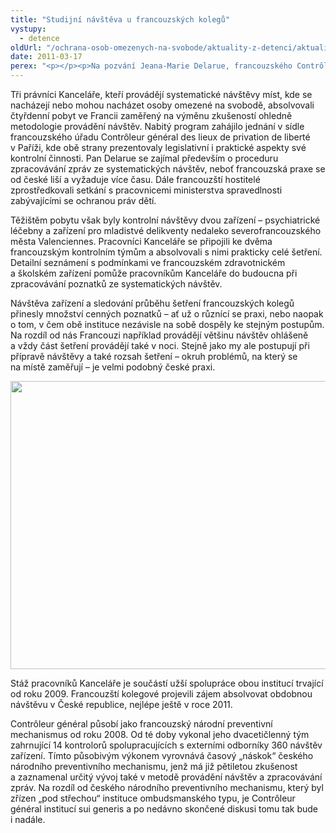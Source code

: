 ```yaml
---
title: "Studijní návštěva u francouzských kolegů"
vystupy:
  - detence
oldUrl: "/ochrana-osob-omezenych-na-svobode/aktuality-z-detenci/aktuality-z-detenci-2011/studijni-navsteva-u-francouzskych-kolegu/"
date: 2011-03-17
perex: "<p></p><p>Na pozvání Jeana-Marie Delarue, francouzského Contrôleur général v oblasti ochrany osob omezených na svobodě absolvovali pracovníci Kanceláře veřejného ochránce práv ve dnech 7. – 10. března 2011 stáž ve Francii. </p>"
---
```


<!-- imported from the old website -->

<p>Tři právníci Kanceláře, kteří provádějí systematické návštěvy míst, kde se nacházejí nebo mohou nacházet osoby omezené na svobodě, absolvovali čtyřdenní pobyt ve Francii zaměřený na výměnu zkušeností ohledně metodologie provádění návštěv. Nabitý program zahájilo jednání v sídle francouzského úřadu Contrôleur général des lieux de privation de liberté v Paříži, kde obě strany prezentovaly legislativní i praktické aspekty své kontrolní činnosti. Pan Delarue se zajímal především o proceduru zpracovávání zpráv ze systematických návštěv, neboť francouzská praxe se od české liší a vyžaduje více času. Dále francouzští hostitelé zprostředkovali setkání s pracovnicemi ministerstva spravedlnosti zabývajícími se ochranou práv dětí.  </p><p>Těžištěm pobytu však byly kontrolní návštěvy dvou zařízení – psychiatrické léčebny a zařízení pro mladistvé delikventy nedaleko severofrancouzského města Valenciennes. Pracovníci Kanceláře se připojili ke dvěma francouzským kontrolním týmům a absolvovali s nimi prakticky celé šetření. Detailní seznámení s podmínkami ve francouzském zdravotnickém a školském zařízení pomůže pracovníkům Kanceláře do budoucna při zpracovávání poznatků ze systematických návštěv.</p><p>Návštěva zařízení a sledování průběhu šetření francouzských kolegů přinesly množství cenných poznatků – ať už o různící se praxi, nebo naopak o tom, v čem obě instituce nezávisle na sobě dospěly ke stejným postupům. Na rozdíl od nás Francouzi například provádějí většinu návštěv ohlášeně a vždy část šetření provádějí také v noci. Stejně jako my ale postupují při přípravě návštěvy a také rozsah šetření – okruh problémů, na který se na místě zaměřují – je velmi podobný české praxi. </p><p><img src="/uploads-import/ochrana_osob/Staz-FR-web.jpg" height="461" width="614" alt="" /></p><p>Stáž pracovníků Kanceláře je součástí užší spolupráce obou institucí trvající od roku 2009. Francouzští kolegové projevili zájem absolvovat obdobnou návštěvu v České republice, nejlépe ještě v roce 2011. </p><p>Contrôleur général působí jako francouzský národní preventivní mechanismus od roku 2008. Od té doby vykonal jeho dvacetičlenný tým zahrnující 14 kontrolorů spolupracujících s externími odborníky 360 návštěv zařízení. Tímto působivým výkonem vyrovnává časový „náskok“ českého národního preventivního mechanismu, jenž má již pětiletou zkušenost a zaznamenal určitý vývoj také v metodě provádění návštěv a zpracovávání zpráv. Na rozdíl od českého národního preventivního mechanismu, který byl zřízen „pod střechou“ instituce ombudsmanského typu, je Contrôleur général institucí sui generis a po nedávno skončené diskusi tomu tak bude i nadále.</p>

